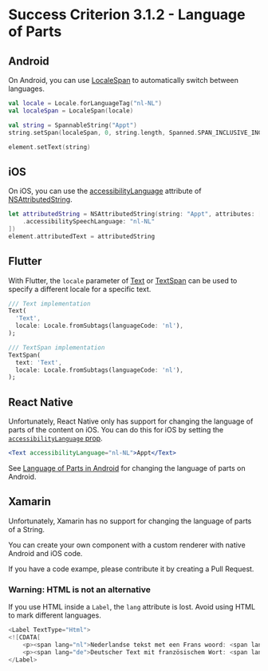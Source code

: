 # Success Criterion 3.1.2 - Language of Parts

## Android

On Android, you can use [LocaleSpan](https://developer.android.com/reference/android/text/style/LocaleSpan) to automatically switch between languages.

```kotlin
val locale = Locale.forLanguageTag("nl-NL")
val localeSpan = LocaleSpan(locale)

val string = SpannableString("Appt")
string.setSpan(localeSpan, 0, string.length, Spanned.SPAN_INCLUSIVE_INCLUSIVE)

element.setText(string)
```

## iOS

On iOS, you can use the [accessibilityLanguage](https://developer.apple.com/documentation/foundation/nsattributedstring/key/2890803-accessibilitylanguage) attribute of [NSAttributedString](https://developer.apple.com/documentation/foundation/nsattributedstring).

```swift
let attributedString = NSAttributedString(string: "Appt", attributes: [
    .accessibilitySpeechLanguage: "nl-NL"
])
element.attributedText = attributedString
```

## Flutter

With Flutter, the `locale` parameter of [Text](https://api.flutter.dev/flutter/widgets/Text-class.html) or [TextSpan](https://api.flutter.dev/flutter/painting/TextSpan-class.html) can be used to specify a different locale for a specific text.

```dart
/// Text implementation
Text(
  'Text',
  locale: Locale.fromSubtags(languageCode: 'nl'),
);

/// TextSpan implementation
TextSpan(
  text: 'Text',
  locale: Locale.fromSubtags(languageCode: 'nl'),
);
```

## React Native

Unfortunately, React Native only has support for changing the language of parts of the content on iOS. You can do this for iOS by setting the [`accessibilityLanguage` prop](https://reactnative.dev/docs/text#accessibilitylanguage-ios).

```jsx
<Text accessibilityLanguage="nl-NL">Appt</Text>
```

See [Language of Parts in Android](./../../Android/en/3.1.2.md) for changing the language of parts on Android.

## Xamarin

Unfortunately, Xamarin has no support for changing the language of parts of a String.

You can create your own component with a custom renderer with native Android and iOS code.

If you have a code exampe, please contribute it by creating a Pull Request.

### Warning: HTML is not an alternative

If you use HTML inside a `Label`, the `lang` attribute is lost. Avoid using HTML to mark different languages.

```csharp
<Label TextType="Html">
<![CDATA[
    <p><span lang="nl">Nederlandse tekst met een Frans woord: <span lang="fr">c'est un mot francais</span></p>
    <p><span lang="de">Deutscher Text mit französischem Wort: <span lang="fr">c'est un mot francais</span></p>
</Label>
```
